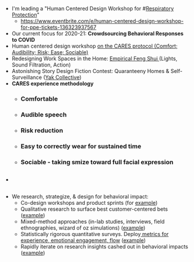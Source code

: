 - I'm leading a "Human Centered Design Workshop for #[Respiratory Protection](<Respiratory Protection.md>)" 
    - https://www.eventbrite.com/e/human-centered-design-workshop-for-ppe-tickets-136323937567
- Our current focus for 2020-21: **Crowdsourcing Behavioral Responses to COVID**
- Human centered design workshop [on the CARES protocol (Comfort; Audibility; Risk; Ease; Sociable)](https://www.eventbrite.com/e/human-centered-design-workshop-for-ppe-tickets-136323937567,)
- Redesigning Work Spaces in the Home: [Empirical Feng Shui ](https://medium.com/@hormetic/empirical-feng-shui-4ef5869f3808)(Lights, Sound Filtration, Action)
- Astonishing Story Design Fiction Contest: Quaranteeny Homes & Self-Surveillance ([Yak Collective](https://www.yakcollective.org/join/))
- __**CARES experience methodology**__
    - ### __Comfortable__
    - ### __Audible__  speech
    - ### __Risk__ reduction
    - ### __Easy__ to correctly wear for sustained time
    - ### __Sociable__ - taking smize toward full facial expression
- ## 
- We research, strategize, & design for behavioral impact:
    - Co-design workshops and product sprints (for [example](https://paul-sas.squarespace.com/workshops))
    - Qualitative research to surface best customer-centered bets ([example](https://docs.google.com/presentation/d/e/2PACX-1vQmecSISO9vznC6_-WuTRrVwX6LFqXCkGAsbRwNVpavi3OHAVHruOuTy9cHSqqR_g_0kRvNpEyWkuwV/pub?delayms=3000&loop=false&start=false))
    - Mixed-method approaches (in-lab studies, interviews, field ethnographies, wizard of oz simulations)  ([example](https://docs.google.com/presentation/d/e/2PACX-1vQmecSISO9vznC6_-WuTRrVwX6LFqXCkGAsbRwNVpavi3OHAVHruOuTy9cHSqqR_g_0kRvNpEyWkuwV/pub?delayms=3000&loop=false&start=false))
    - Statistically rigorous quantitative surveys. Deploy[ metrics for experience, emotional engagement, flow](https://www.linkedin.com/pulse/brief-index-flow-motivation-paul-sas/) ([example](https://www.linkedin.com/pulse/brief-index-flow-motivation-paul-sas/))
    - Rapidly iterate on research insights cashed out in behavioral impacts ([example](https://docs.google.com/presentation/d/e/2PACX-1vQmecSISO9vznC6_-WuTRrVwX6LFqXCkGAsbRwNVpavi3OHAVHruOuTy9cHSqqR_g_0kRvNpEyWkuwV/pub?delayms=3000&loop=false&start=false))
